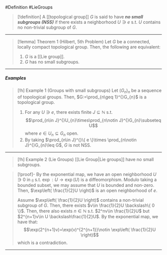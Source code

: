#Definition #LieGroups 

> [!definition]
> A [[topological group]] $G$ is said to have ***no small subgroups (NSS)*** if there exists a neighborhood $U\ni e$ s.t. $U$ contains no non-trivial subgroup of $G$.
---
> [!lemma] Theorem 1 (Hilbert, 5th Problem)
> Let $G$ be a connected, locally compact topological group. Then, the following are equivalent:
> 1. $G$ is a [[Lie group]].
> 2. $G$ has no small subgroups.
---
##### Examples
> [!h] Example 1 (Groups with small subgroups)
> Let $(G_{n})_{n}$ be a sequence of topological groups. Then, $G:=\prod_{n\geq 1}^{}G_{n}$ is a topological group. 
> 1. For any $U\ni e$, there exists finite $J\subseteq \mathbb{N}$ s.t. $$\prod_{n\in J}^{}U_{n}\times\prod_{n\notin J}^{}G_{n}\subseteq U$$where $e\in U_{n}\subseteq G_{n}$ open. 
> 2. By taking $\prod_{n\in J}^{}\{ e \}\times \prod_{n\notin J}^{}G_{n}\leq G$, $G$ is not NSS.
---
> [!h] Example 2 (Lie Groups)
> [[Lie Group|Lie groups]] have no small subgroups.

> [!proof]-
> By the exponential map, we have an open neighborhood $U\ni 0$ in $\mathfrak{g}$ s.t. $\exp:U\to \exp(U)$ is a diffeomorphism. Modulo taking a bounded subset, we may assume that $U$ is bounded and non-zero. Then, $\exp\left( \frac{1}{2}U \right)$ is an open neighborhood of $e$. 
> 
> Assume $\exp\left( \frac{1}{2}U \right)$ contains a non-trivial subgroup of $G$. Then, there exists $v\in \frac{1}{2}U \backslash\{ 0 \}$. Then, there also exists $n\in \mathbb{N}$ s.t. $2^nv\in \frac{1}{2}U$ but $2^{n+1}v\in U \backslash\frac{1}{2}U$. By the exponential map, we have that: $$\exp(2^{n+1}v)=\exp(v)^{2^{n+1}}\notin \exp\left( \frac{1}{2}U \right)$$which is a contradiction.
---
